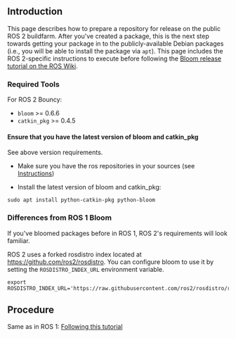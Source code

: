 ## Introduction

This page describes how to prepare a repository for release on the public ROS 2 buildfarm. After you've created a package, this is the next step towards getting your package in to the publicly-available Debian packages (i.e., you will be able to install the package via `apt`). This page includes the ROS 2-specific instructions to execute before following the [Bloom release tutorial on the ROS Wiki](http://wiki.ros.org/bloom/Tutorials/FirstTimeRelease).

### Required Tools

For ROS 2 Bouncy:
* `bloom` >= 0.6.6
* `catkin_pkg` >= 0.4.5

#### Ensure that you have the latest version of bloom and catkin_pkg

See above version requirements.

* Make sure you have the ros repositories in your sources (see [Instructions](https://github.com/ros2/ros2/wiki/Linux-Install-Debians#setup-sources))

* Install the latest version of bloom and catkin_pkg:
```
sudo apt install python-catkin-pkg python-bloom
```

### Differences from ROS 1 Bloom

If you've bloomed packages before in ROS 1, ROS 2's requirements will look familiar.

ROS 2 uses a forked rosdistro index located at https://github.com/ros2/rosdistro.
You can configure bloom to use it by setting the `ROSDISTRO_INDEX_URL` environment variable.

```
export ROSDISTRO_INDEX_URL='https://raw.githubusercontent.com/ros2/rosdistro/ros2/index.yaml'
```

## Procedure

Same as in ROS 1: [Following this tutorial]( http://wiki.ros.org/bloom/Tutorials/FirstTimeRelease.md)
